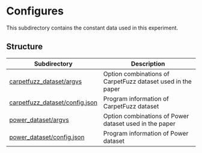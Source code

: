 # Configures
This subdirectory contains the constant data used in this experiment.

## Structure

|Subdirectory|Description|
|----|----|
|[carpetfuzz_dataset/argvs](carpetfuzz_dataset/argvs)|Option combinations of CarpetFuzz dataset used in the paper|
|[carpetfuzz_dataset/config.json](carpetfuzz_dataset/config.json)|Program information of CarpetFuzz dataset|
|[power_dataset/argvs](power_dataset/argvs)|Option combinations of Power dataset used in the paper|
|[power_dataset/config.json](carpetfuzz_dataset/config.json)|Program information of Power dataset|
